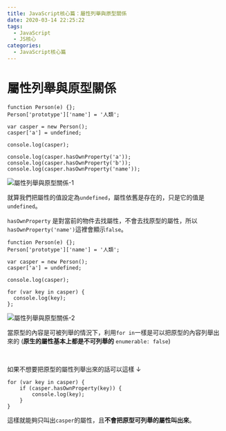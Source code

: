 ```yaml
---
title: JavaScript核心篇：屬性列舉與原型關係
date: 2020-03-14 22:25:22
tags:
  - JavaScript
  - JS核心
categories: 
  - JavaScript核心篇
---
```



# 屬性列舉與原型關係

```
function Person(e) {};
Person['prototype']['name'] = '人類';

var casper = new Person();
casper['a'] = undefined;

console.log(casper);

console.log(casper.hasOwnProperty('a'));
console.log(casper.hasOwnProperty('b'));
console.log(casper.hasOwnProperty('name'));
```

![屬性列舉與原型關係-1](https://firebasestorage.googleapis.com/v0/b/cheetoblog-8edf4.appspot.com/o/JS%EF%BC%9A%E6%A0%B8%E5%BF%83%E7%AF%87%2F%E5%B1%AC%E6%80%A7%E5%88%97%E8%88%89%E8%88%87%E5%8E%9F%E5%9E%8B%E9%97%9C%E4%BF%82-1.jpg?alt=media&token=896c07dc-3a2d-4c87-a7c0-9433651a6564)

就算我們把屬性的值設定為`undefined`，屬性依舊是存在的，只是它的值是`undefined`。

`hasOwnProperty` 是對當前的物件去找屬性，不會去找原型的屬性，所以`hasOwnProperty('name')`這裡會顯示`false`。

<!--more-->

```
function Person(e) {};
Person['prototype']['name'] = '人類';

var casper = new Person();
casper['a'] = undefined;

console.log(casper);
 
for (var key in casper) {
  console.log(key);
};
```

![屬性列舉與原型關係-2](https://firebasestorage.googleapis.com/v0/b/cheetoblog-8edf4.appspot.com/o/JS%EF%BC%9A%E6%A0%B8%E5%BF%83%E7%AF%87%2F%E5%B1%AC%E6%80%A7%E5%88%97%E8%88%89%E8%88%87%E5%8E%9F%E5%9E%8B%E9%97%9C%E4%BF%82-2.jpg?alt=media&token=c206fe28-bb46-43aa-84e8-04f50fcdef3d)

當原型的內容是可被列舉的情況下，利用`for in`一樣是可以把原型的內容列舉出來的
(**原生的屬性基本上都是不可列舉的** `enumerable: false`)


<br>

如果不想要把原型的屬性列舉出來的話可以這樣 ↓

```
for (var key in casper) {
    if (casper.hasOwnProperty(key)) {
        console.log(key);
    }
}
```

這樣就能夠只叫出`casper`的屬性，且**不會把原型可列舉的屬性叫出來**。